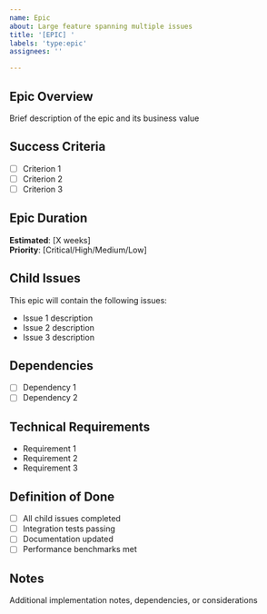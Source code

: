 ```yaml
---
name: Epic
about: Large feature spanning multiple issues
title: '[EPIC] '
labels: 'type:epic'
assignees: ''

---
```


## Epic Overview
Brief description of the epic and its business value

## Success Criteria
- [ ] Criterion 1
- [ ] Criterion 2
- [ ] Criterion 3

## Epic Duration
**Estimated**: [X weeks]  
**Priority**: [Critical/High/Medium/Low]

## Child Issues
This epic will contain the following issues:
- Issue 1 description
- Issue 2 description
- Issue 3 description

## Dependencies
- [ ] Dependency 1
- [ ] Dependency 2

## Technical Requirements
- Requirement 1
- Requirement 2
- Requirement 3

## Definition of Done
- [ ] All child issues completed
- [ ] Integration tests passing
- [ ] Documentation updated
- [ ] Performance benchmarks met

## Notes
Additional implementation notes, dependencies, or considerations